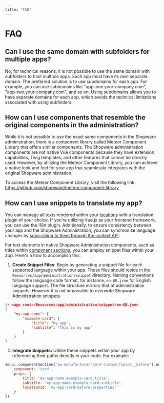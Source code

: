 ```yaml
---
title: "FAQ"
---
```


# FAQ

## Can I use the same domain with subfolders for multiple apps?
No, for technical reasons, it is not possible to use the same domain with subfolders to host multiple apps. Each app must have its own separate domain.
The preferred solution is to use subdomains for each app. For example, you can use subdomains like "app-one.your-company.com", "app-two.your-company.com", and so on. Using subdomains allows you to have separate domains for each app, which avoids the technical limitations associated with using subfolders.

## How can I use components that resemble the original components in the administration?
While it is not possible to use the exact same components in the Shopware administration, there is a component library called Meteor Component Library that offers similar components. The Shopware administration components are not native Vue components because they have extension capabilities, Twig templates, and other features that cannot be directly used. However, by utilizing the Meteor Component Library, you can achieve a native look and feel for your app that seamlessly integrates with the original Shopware administration.

To access the Meteor Component Library, visit the following link: https://github.com/shopware/meteor-component-library

## How can I use snippets to translate my app?

You can manage all texts rendered within your [locations](../4_concepts/locations.md) with a translation plugin of your choice. If you're utilizing Vue.js as your frontend framework, you can use the i18n plugin. Additionally, to ensure consistency between your app and the Shopware Administration, you can synchronize language changes by [subscribing to them through the context API](../2_api-reference/context.md#subscribe-on-language-changes).

For text elements in native Shopware Administration components, such as titles within [component sections](../4_concepts/component-sections.md), you can employ snippet files within your app. Here's a how to accomplish this:

1. **Create Snippet Files:** Begin by generating a snippet file for each supported language within your app. These files should reside in the `Resources/app/administration/snippet` directory. Naming conventions follow the language code format, for instance, `en-GB.json` for English language support. The file structure mirrors that of administration snippets. However it is not impossible to overwrite Shopware Administration snippets.

```json
// <app root>/Resources/app/administration/snippet/en-GB.json
{
    "my-app-name": {
        "example-card": {
            "title": "My app",
            "subtitle": "This is my app"
        }
    }
}
```

2. **Integrate Snippets:** Utilize these snippets within your app by referencing their paths directly in your code. For example:

```js
sw.ui.componentSection('sw-manufacturer-card-custom-fields__before').add({
    component: 'card', 
    props: {
        title: 'my-app-name.example-card.title',
        subtitle: 'my-app-name.example-card.subtitle',
        locationId: 'my-app-card-before-properties'
    }
})
```
